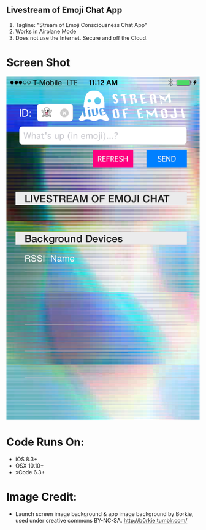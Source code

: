 ## Livestream of Emoji Chat App
1. Tagline: "Stream of Emoji Consciousness Chat App" 
2. Works in Airplane Mode
3. Does not use the Internet. Secure and off the Cloud.  

# Screen Shot
![ScreenShot](https://github.com/marceadecker/GhostChat-iOS/blob/master/IMAGES/screenshot.PNG) 

# Code Runs On:
+ iOS 8.3+
+ OSX 10.10+
+ xCode 6.3+

# Image Credit:
+ Launch screen image background & app image background by Borkie, used under creative commons BY-NC-SA. http://b0rkie.tumblr.com/
